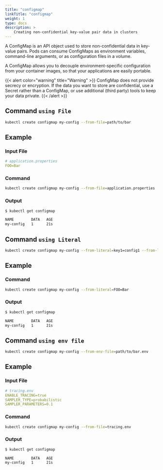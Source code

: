 ```yaml
---
title: "configmap"
linkTitle: "configmap"
weight: 1
type: docs
description: >
    Creating non-confidential key-value pair data in clusters
---
```


A ConfigMap is an API object used to store non-confidential data in key-value pairs. Pods can consume ConfigMaps as environment variables, command-line arguments, or as configuration files in a volume.

A ConfigMap allows you to decouple environment-specific configuration from your container images, so that your applications are easily portable.

{{< alert color="warning" title="Warning" >}}
ConfigMap does not provide secrecy or encryption. If the data you want to store are confidential, use a Secret rather than a ConfigMap, or use additional (third party) tools to keep your data private.
{{< /alert >}}

## Command `using File`

```bash
kubectl create configmap my-config --from-file=path/to/bar
```

## Example

### Input File

```yaml
# application.properties
FOO=Bar
```

### Command

```bash
kubectl create configmap my-config --from-file=application.properties
```

### Output

```bash
$ kubectl get configmap

NAME        DATA   AGE
my-config   1      21s
```

## Command `using Literal`

```bash
kubectl create configmap my-config --from-literal=key1=config1 --from-literal=key2=config2
```

## Example

### Command

```bash
kubectl create configmap my-config --from-literal=FOO=Bar
```

### Output

```bash
$ kubectl get configmap

NAME        DATA   AGE
my-config   1      21s
```

## Command `using env file`

```bash
kubectl create configmap my-config --from-env-file=path/to/bar.env
```

## Example

### Input File

```yaml
# tracing.env
ENABLE_TRACING=true
SAMPLER_TYPE=probabilistic
SAMPLER_PARAMETERS=0.1
```

### Command

```bash
kubectl create configmap my-config --from-file=tracing.env
```

### Output

```bash
$ kubectl get configmap

NAME        DATA   AGE
my-config   1      21s
```